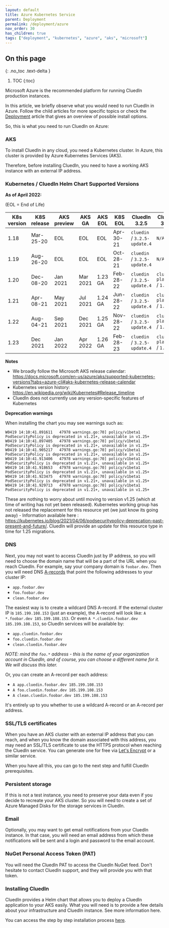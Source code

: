 ```yaml
---
layout: default
title: Azure Kubernetes Service
parent: Deployment
permalink: /deployment/azure
nav_order: 30
has_children: true
tags: ["deployment", "kubernetes", "azure", "aks", "microsoft"]
---
```


## On this page
{: .no_toc .text-delta }
1. TOC
{:toc}

Microsoft Azure is the recommended platform for running CluedIn production instances.

In this article, we briefly observe what you would need to run CluedIn in Azure. Follow the child articles for more specific topics or check the [Deployment](../deployment) article that gives an overview of possible install options.

So, this is what you need to run CluedIn on Azure:

### AKS

To install CluedIn in any cloud, you need a Kubernetes cluster. In Azure, this cluster is provided by Azure Kubernetes Services (AKS).

Therefore, before installing CluedIn, you need to have a working AKS instance with an external IP address.

### Kubernetes / CluedIn Helm Chart Supported Versions

**As of April 2022:**

(EOL = End of Life)

| **K8s version** | **K8S release** | **AKS preview** | **AKS GA**  | **AKS EOL** | **K8S EOL** | **CluedIn 3.2.5** | **CluedIn 3.3.0**
|------|-----------|----------|----------|---------|--|------------------------------|------------------------------|
| 1.18 | Mar-25-20 | EOL      | EOL      | EOL     | Apr-30-21 | `cluedin` / `3.2.5-update.4` | `N/A`                        |
| 1.19 | Aug-26-20 | EOL      | EOL      | EOL     | Oct-28-21 | `cluedin` / `3.2.5-update.4` | `N/A`                        |
| 1.20 | Dec-08-20 | Jan 2021 | Mar 2021 | 1.23 GA | Feb-28-22 | `cluedin` / `3.2.5-update.4` | `cluedin-platform` / `1.0.2` |
| 1.21 | Apr-08-21 | May 2021 | Jul 2021 | 1.24 GA | Jun-28-22 | `cluedin` / `3.2.5-update.4` | `cluedin-platform` / `1.0.2` |
| 1.22 | Aug-04-21 | Sep 2021 | Dec 2021 | 1.25 GA | Nov-28-22 | `cluedin` / `3.2.5-update.4` | `cluedin-platform` / `1.0.2` |
| 1.23 | Dec 2021  | Jan 2022 | Apr 2022 | 1.26 GA | Feb-28-23 | `cluedin` / `3.2.5-update.4` | `cluedin-platform` / `1.0.2` |

**Notes**
*  We broadly follow the Microsoft AKS release calendar: https://docs.microsoft.com/en-us/azure/aks/supported-kubernetes-versions?tabs=azure-cli#aks-kubernetes-release-calendar
* Kubernetes version history: https://en.wikipedia.org/wiki/Kubernetes#Release_timeline
* CluedIn does not currently use any version-specific features of Kubernetes


**Deprecation warnings**

When installing the chart you may see warnings such as:
```
W0419 14:10:41.891611   47978 warnings.go:70] policy/v1beta1 PodSecurityPolicy is deprecated in v1.21+, unavailable in v1.25+
W0419 14:10:41.897405   47978 warnings.go:70] policy/v1beta1 PodSecurityPolicy is deprecated in v1.21+, unavailable in v1.25+
W0419 14:10:41.905217   47978 warnings.go:70] policy/v1beta1 PodSecurityPolicy is deprecated in v1.21+, unavailable in v1.25+
W0419 14:10:41.913406   47978 warnings.go:70] policy/v1beta1 PodSecurityPolicy is deprecated in v1.21+, unavailable in v1.25+
W0419 14:10:41.918653   47978 warnings.go:70] policy/v1beta1 PodSecurityPolicy is deprecated in v1.21+, unavailable in v1.25+
W0419 14:10:41.923475   47978 warnings.go:70] policy/v1beta1 PodSecurityPolicy is deprecated in v1.21+, unavailable in v1.25+
W0419 14:10:41.929713   47978 warnings.go:70] policy/v1beta1 PodSecurityPolicy is deprecated in v1.21+, unavailable in v1.25+
```

These are nothing to worry about until moving to version v1.25 (which at time of writing has not yet been released). Kubernetes working group has not released the replacement for this resource yet (we just know its going away) - Information available here : https://kubernetes.io/blog/2021/04/06/podsecuritypolicy-deprecation-past-present-and-future/. CluedIn will provide an update for this resource type in time for 1.25 migrations.

### DNS

Next, you may not want to access CluedIn just by IP address, so you will need to choose the domain name that will be a part of the URL when you reach CluedIn.
For example, say your company domain is `foobar.dev`. Then you will need DNS [A-records](https://en.wikipedia.org/wiki/List_of_DNS_record_types) that point the following addresses to your cluster IP:

- `app.foobar.dev`
- `foo.foobar.dev`
- `clean.foobar.dev`

The easiest way is to create a wildcard DNS A-record. If the external cluster IP is `185.199.108.153` (just an example), the A-record will look like: `A *.foobar.dev 185.199.108.153`.
Or even `A *.cluedin.foobar.dev 185.199.108.153`, so CluedIn services will be available by:

- `app.cluedin.foobar.dev`
- `foo.cluedin.foobar.dev`
- `clean.cluedin.foobar.dev`

*NOTE: mind the `foo.*` address - this is the name of your organization account in CluedIn, and of course, you can choose a different name for it. We will discuss this later.*

Or, you can create an A-record per each address:

- `A app.cluedin.foobar.dev 185.199.108.153`
- `A foo.cluedin.foobar.dev 185.199.108.153`
- `A clean.cluedin.foobar.dev 185.199.108.153`

It's entirely up to you whether to use a wildcard A-record or an A-record per address.

### SSL/TLS certificates

When you have an AKS cluster with an external IP address that you can reach, and when you know the domain associated with this address, you may need an SSL/TLS certificate to use the HTTPS protocol when reaching the CluedIn service. You can generate one for free via [Let's Encrypt](https://letsencrypt.org/) or a similar service.

When you have all this, you can go to the next step and fulfill CluedIn prerequisites.

### Persistent storage

If this is not a test instance, you need to preserve your data even if you decide to recreate your AKS cluster. So you will need to create a set of Azure Managed Disks for the storage services in CluedIn.

### Email

Optionally, you may want to get email notifications from your CluedIn instance. In that case, you will need an email address from which these notifications will be sent and a login and password to the email account.

### NuGet Personal Access Token (PAT)

You will need the CluedIn PAT to access the CluedIn NuGet feed. Don't hesitate to contact CluedIn support, and they will provide you with that token.

### Installing CluedIn

CluedIn provides a Helm chart that allows you to deploy a CluedIn application to your AKS easily. What you will need is to provide a few details about your infrastructure and CluedIn instance. See more information here.

You can access the step by step installation process [here](/deployment/azure/setup).